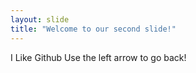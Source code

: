 ```yaml
---
layout: slide
title: "Welcome to our second slide!"
---
```

I Like Github
Use the left arrow to go back!
